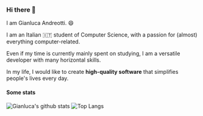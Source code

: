 ### Hi there 👋

I am Gianluca Andreotti. 😄

I am an Italian 🇮🇹 student of Computer Science, with a passion for (almost) everything computer-related.

Even if my time is currently mainly spent on studying, I am a versatile developer with many horizontal skills.

In my life, I would like to create **high-quality software** that simplifies people's lives every day.

#### Some stats

![Gianluca's github stats](https://github-readme-stats.vercel.app/api?username=3rror&count_private=true&show_icons=true)
![Top Langs](https://github-readme-stats.vercel.app/api/top-langs/?username=3rror&layout=compact)
